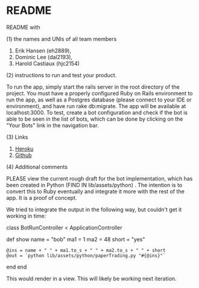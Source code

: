 # README

README with 

(1) the names and UNIs of all team members

1. Erik Hansen (eh2889), 
2. Dominic Lee (dal2193), 
3. Harold Castiaux (hjc2154)

(2) instructions to run and test your product.

To run the app, simply start the rails server in the root directory of the project. You must have a properly configured Ruby on Rails environment to run the app, as well as a Postgres database (please connect to your IDE or environment), and have run rake db:migrate.
The app will be available at localhost:3000.
To test, create a bot configuration and check if the bot is able to be seen in the list of bots, which can be done by clicking on the "Your Bots" link in the navigation bar.

(3) Links

1. [Heroku](https://comsw4152-trading-bot-app.herokuapp.com/)
2. [Github](https://github.com/domlee590/TradingBotApp)

(4) Additional comments

PLEASE view the current rough draft for the bot implementation, which has been created in Python (FIND IN lib/assets/python) . The intention is to convert this to Ruby eventually and integrate it more with the rest of the app. It is a proof of concept.

We tried to integrate the output in the following way, but couldn't get it working in time:

class BotRunController < ApplicationController

  def show
    name = "bob"
    ma1 = 1
    ma2 = 48
    short = "yes"

    @ins = name + " " + ma1.to_s + " " + ma2.to_s + " " + short
    @out = `python lib/assets/python/paperTrading.py "#{@ins}"`

  end
end

This would render in a view. This will likely be working next iteration.
